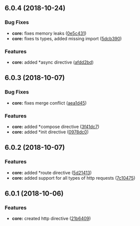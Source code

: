 <a name="6.0.4"></a>
## 6.0.4 (2018-10-24)


### Bug Fixes

* **core:** fixes memory leaks ([0e5c431](https://github.com/ngxf/platform/commit/0e5c431))
* **core:** fixes ts types, added missing import ([5dcb390](https://github.com/ngxf/platform/commit/5dcb390))


### Features

* **core:** added *async directive ([afdd2bd](https://github.com/ngxf/platform/commit/afdd2bd))



<a name="6.0.3"></a>
## 6.0.3 (2018-10-07)


### Bug Fixes

* **core:** fixes merge conflict ([aea1d45](https://github.com/ngxf/platform/commit/aea1d45))


### Features

* **core:** added *compose directive ([3f41dc7](https://github.com/ngxf/platform/commit/3f41dc7))
* **core:** added *init directive ([0978dc0](https://github.com/ngxf/platform/commit/0978dc0))



<a name="6.0.2"></a>
## 6.0.2 (2018-10-07)


### Features

* **core:** added *route directive ([5d21413](https://github.com/ngxf/platform/commit/5d21413))
* **core:** added support for all types of http requests ([7c10475](https://github.com/ngxf/platform/commit/7c10475))



<a name="6.0.1"></a>
## 6.0.1 (2018-10-06)


### Features

* **core:** created http directive ([21b6409](https://github.com/ngxf/platform/commit/21b6409))



